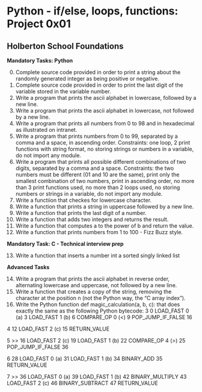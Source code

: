 # Python - if/else, loops, functions: Project 0x01
## Holberton School Foundations

 **Mandatory Tasks: Python**

0. Complete source code provided in order to print a string about the randomly generated integer as being positive or negative.
1. Complete source code provided in order to print the last digit of the variable stored in the variable number.
2. Write a program that prints the ascii alphabet in lowercase, followed by a new line.
3. Write a program that prints the ascii alphabet in lowercase, not followed by a new line.
4. Write a program that prints all numbers from 0 to 98 and in hexadecimal as illustrated on intranet.
5. Write a program that prints numbers from 0 to 99, separated by a comma and a space, in ascending order. Constraints: one loop, 2 print functions with string format, no storing strings or numbers in a variable, do not import any module.
6. Write a program that prints all possible different combinations of two digits, separated by a comma and a space. Constraints: the two numbers must be different (01 and 10 are the same), print only the smallest combination of two numbers, print in ascending order, no more than 3 print functions used, no more than 2 loops used, no storing numbers or strings in a variable, do not import any module.
7. Write a functiion that checkes for lowercase character.
8. Write a function that prints a string in uppercase followed by a new line.
9. Write a function that prints the last digit of a number.
10. Write a function that adds two integers and returns the result.
11. Write a function that computes a to the power of b and return the value.
12. Write a function that prints numbers from 1 to 100 - Fizz Buzz style.

**Mandatory Task: C - Technical interview prep**

13. Write a function that inserts a number int a sorted singly linked list

**Advanced Tasks**

14. Write a program that prints the ascii alphabet in reverse order, alternating lowercase and uppercase, not followed by a new line.
15. Write a function that creates a copy of the string, removing the character at the position n (not the Python way, the “C array index”).
16. Write the Python function def magic_calculation(a, b, c): that does exactly the same as the following Python bytecode:
3           0 LOAD_FAST                0 (a)
            3 LOAD_FAST                1 (b)
            6 COMPARE_OP               0 (<)
            9 POP_JUMP_IF_FALSE       16

4          12 LOAD_FAST                2 (c)
           15 RETURN_VALUE

5     >>   16 LOAD_FAST                2 (c)
           19 LOAD_FAST                1 (b)
           22 COMPARE_OP               4 (>)
           25 POP_JUMP_IF_FALSE       36

6          28 LOAD_FAST                0 (a)
           31 LOAD_FAST                1 (b)
           34 BINARY_ADD
           35 RETURN_VALUE

7     >>   36 LOAD_FAST                0 (a)
           39 LOAD_FAST                1 (b)
           42 BINARY_MULTIPLY
           43 LOAD_FAST                2 (c)
           46 BINARY_SUBTRACT
           47 RETURN_VALUE

